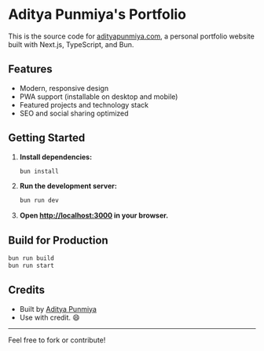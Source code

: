 # Aditya Punmiya's Portfolio

This is the source code for [adityapunmiya.com](https://adityapunmiya.com), a personal portfolio website built with Next.js, TypeScript, and Bun.

## Features

- Modern, responsive design
- PWA support (installable on desktop and mobile)
- Featured projects and technology stack
- SEO and social sharing optimized

## Getting Started

1. **Install dependencies:**
   ```sh
   bun install
   ```
2. **Run the development server:**
   ```sh
   bun run dev
   ```
3. **Open [http://localhost:3000](http://localhost:3000) in your browser.**

## Build for Production

```sh
bun run build
bun run start
```

## Credits

- Built by [Aditya Punmiya](https://adityapunmiya.com)
- Use with credit. 😄

---
Feel free to fork or contribute!